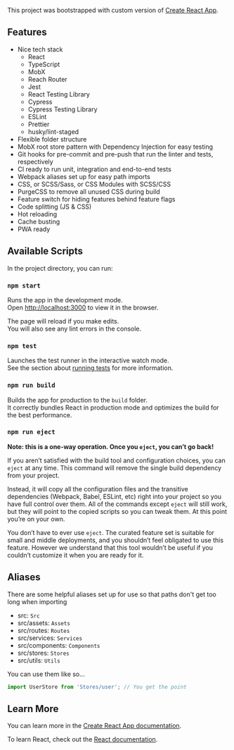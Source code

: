 This project was bootstrapped with custom version of [Create React App](https://github.com/facebook/create-react-app).

## Features
- Nice tech stack
    - React
    - TypeScript
    - MobX
    - Reach Router
    - Jest
    - React Testing Library 
    - Cypress
    - Cypress Testing Library
    - ESLint
    - Prettier
    - husky/lint-staged
- Flexible folder structure
- MobX root store pattern with Dependency Injection for easy testing
- Git hooks for pre-commit and pre-push that run the linter and tests, respectively
- CI ready to run unit, integration and end-to-end tests
- Webpack aliases set up for easy path imports
- CSS, or SCSS/Sass, or CSS Modules with SCSS/CSS
- PurgeCSS to remove all unused CSS during build
- Feature switch for hiding features behind feature flags
- Code splitting (JS & CSS)
- Hot reloading
- Cache busting
- PWA ready

## Available Scripts

In the project directory, you can run:

### `npm start`

Runs the app in the development mode.<br>
Open [http://localhost:3000](http://localhost:3000) to view it in the browser.

The page will reload if you make edits.<br>
You will also see any lint errors in the console.

### `npm test`

Launches the test runner in the interactive watch mode.<br>
See the section about [running tests](https://facebook.github.io/create-react-app/docs/running-tests) for more information.

### `npm run build`

Builds the app for production to the `build` folder.<br>
It correctly bundles React in production mode and optimizes the build for the best performance.

### `npm run eject`

**Note: this is a one-way operation. Once you `eject`, you can’t go back!**

If you aren’t satisfied with the build tool and configuration choices, you can `eject` at any time. This command will remove the single build dependency from your project.

Instead, it will copy all the configuration files and the transitive dependencies (Webpack, Babel, ESLint, etc) right into your project so you have full control over them. All of the commands except `eject` will still work, but they will point to the copied scripts so you can tweak them. At this point you’re on your own.

You don’t have to ever use `eject`. The curated feature set is suitable for small and middle deployments, and you shouldn’t feel obligated to use this feature. However we understand that this tool wouldn’t be useful if you couldn’t customize it when you are ready for it.

## Aliases
There are some helpful aliases set up for use so that paths don't get too long when importing
- src: `Src`
- src/assets: `Assets`
- src/routes: `Routes`
- src/services: `Services`
- src/components: `Components`
- src/stores: `Stores`
- src/utils: `Utils`

You can use them like so...
```js
import UserStore from 'Stores/user'; // You get the point
```

## Learn More

You can learn more in the [Create React App documentation](https://facebook.github.io/create-react-app/docs/getting-started).

To learn React, check out the [React documentation](https://reactjs.org/).
